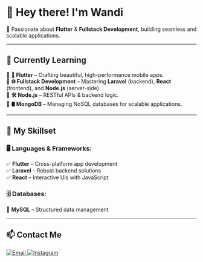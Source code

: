# 👋 Hey there! I'm Wandi  

🚀 Passionate about **Flutter** & **Fullstack Development**, building seamless and scalable applications.  

---

## 🌱 Currently Learning  
🔹 **📱 Flutter** – Crafting beautiful, high-performance mobile apps.  
🔹 **🌐 Fullstack Development** – Mastering **Laravel** (backend), **React** (frontend), and **Node.js** (server-side).  
🔹 **🛠 Node.js** – RESTful APIs & backend logic.  
🔹 **🛢 MongoDB** – Managing NoSQL databases for scalable applications.  

---

## 💼 My Skillset  

### 🖥 **Languages & Frameworks:**  
✅ **Flutter** – Cross-platform app development  
✅ **Laravel** – Robust backend solutions  
✅ **React** – Interactive UIs with JavaScript  

### 🗄 **Databases:**  
💾 **MySQL** – Structured data management  

---

## 📫 Contact Me  

<p align="left">
  <a href="mailto:wandi.codes@gmail.com">
    <img src="https://img.shields.io/badge/Email-D14836?style=for-the-badge&logo=gmail&logoColor=white" alt="Email">
  </a>
  <a href="https://instagram.com/wandi.codes">
    <img src="https://img.shields.io/badge/Instagram-E4405F?style=for-the-badge&logo=instagram&logoColor=white" alt="Instagram">
  </a>
</p>
